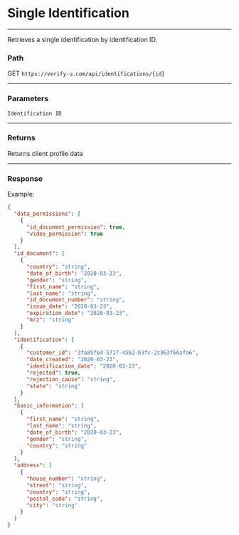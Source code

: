 # Single Identification

---

Retrieves a single identification by identification ID.

### Path

GET `https://verify-u.com/api/identifications/{id}`

---

### Parameters

`Identification ID`

---

### Returns

Returns client profile data

---

### Response

Example:

```json
{
  "data_permissions": [
    {
      "id_document_permission": true,
      "video_permission": true
    }
  ],
  "id_document": [
    {
      "country": "string",
      "date_of_birth": "2020-03-23",
      "gender": "string",
      "first_name": "string",
      "last_name": "string",
      "id_document_number": "string",
      "issue_date": "2020-03-23",
      "expiration_date": "2020-03-23",
      "mrz": "string"
    }
  ],
  "identification": [
    {
      "customer_id": "3fa85f64-5717-4562-b3fc-2c963f66afa6",
      "date_created": "2020-03-23",
      "identification_date": "2020-03-23",
      "rejected": true,
      "rejection_cause": "string",
      "state": "string"
    }
  ],
  "basic_information": [
    {
      "first_name": "string",
      "last_name": "string",
      "date_of_birth": "2020-03-23",
      "gender": "string",
      "country": "string"
    }
  ],
  "address": [
    {
      "house_number": "string",
      "street": "string",
      "country": "string",
      "postal_code": "string",
      "city": "string"
    }
  ]
}
```
